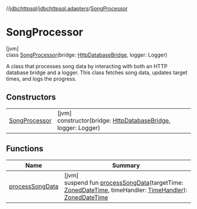 //[jdbchttpsql](../../../index.md)/[jdbchttpsql.adapters](../index.md)/[SongProcessor](index.md)

# SongProcessor

[jvm]\
class [SongProcessor](index.md)(bridge: [HttpDatabaseBridge](../../jdbchttpsql.model/-http-database-bridge/index.md), logger: Logger)

A class that processes song data by interacting with both an HTTP database bridge and a logger. This class fetches song data, updates target times, and logs the progress.

## Constructors

| | |
|---|---|
| [SongProcessor](-song-processor.md) | [jvm]<br>constructor(bridge: [HttpDatabaseBridge](../../jdbchttpsql.model/-http-database-bridge/index.md), logger: Logger) |

## Functions

| Name | Summary |
|---|---|
| [processSongData](process-song-data.md) | [jvm]<br>suspend fun [processSongData](process-song-data.md)(targetTime: [ZonedDateTime](https://docs.oracle.com/javase/8/docs/api/java/time/ZonedDateTime.html), timeHandler: [TimeHandler](../-time-handler/index.md)): [ZonedDateTime](https://docs.oracle.com/javase/8/docs/api/java/time/ZonedDateTime.html) |
